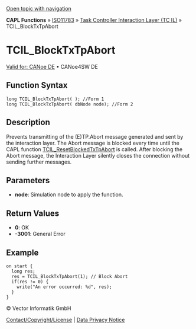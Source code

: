 [Open topic with navigation](../../../../../../CANoeDEFamily.htm#Topics/CAPLFunctions/ISO11783/ISOInteractionLayerTC/Functions/CAPLfunctionIso11783TCILBlockTxTpAbort.md)

**CAPL Functions** » [ISO11783](../../CAPLfunctionsISO11783Overview.md) » [Task Controller Interaction Layer (TC IL)](../CAPLfunctionsISOILTCOverview.md) » TCIL_BlockTxTpAbort

# TCIL_BlockTxTpAbort

[Valid for: CANoe DE](../../../../Shared/FeatureAvailability.md) • CANoe4SW DE

## Function Syntax

```plaintext
long TCIL_BlockTxTpAbort( ); //Form 1
long TCIL_BlockTxTpAbort( dbNode node); //Form 2
```

## Description

Prevents transmitting of the (E)TP.Abort message generated and sent by the interaction layer. The Abort message is blocked every time until the CAPL function [TCIL_ResetBlockedTxTpAbort](CAPLfunctionIso11783TCILResetBlockedTxTpAbort.md) is called. After blocking the Abort message, the Interaction Layer silently closes the connection without sending further messages.

## Parameters

- **node**: Simulation node to apply the function.

## Return Values

- **0**: OK
- **-3001**: General Error

## Example

```plaintext
on start {
  long res;
  res = TCIL_BlockTxTpAbort(1); // Block Abort
  if(res != 0) {
    write("An error occurred: %d", res);
  }
}
```

© Vector Informatik GmbH

[Contact/Copyright/License](../../../../Shared/ContactCopyrightLicense.md) | [Data Privacy Notice](https://www.vector.com/int/en/company/get-info/privacy-policy/)